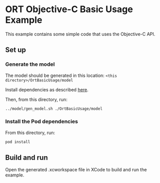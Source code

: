 # ORT Objective-C Basic Usage Example

This example contains some simple code that uses the Objective-C API.

## Set up

### Generate the model

The model should be generated in this location: `<this directory>/OrtBasicUsage/model`

Install dependencies as described [here](../../model/readme.md).

Then, from this directory, run:

```bash
../model/gen_model.sh ./OrtBasicUsage/model
```

### Install the Pod dependencies

From this directory, run:

```bash
pod install
```

## Build and run

Open the generated .xcworkspace file in XCode to build and run the example.
